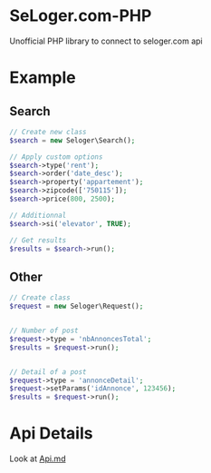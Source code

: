 SeLoger.com-PHP
===============

Unofficial PHP library to connect to seloger.com api

Example
=======
Search
------
```php
// Create new class
$search = new Seloger\Search();

// Apply custom options
$search->type('rent');
$search->order('date_desc');
$search->property('appartement');
$search->zipcode(['750115']);
$search->price(800, 2500);

// Additionnal
$search->si('elevator', TRUE);

// Get results
$results = $search->run();
```

Other
-----
```php
// Create class
$request = new Seloger\Request();


// Number of post
$request->type = 'nbAnnoncesTotal';
$results = $request->run();


// Detail of a post
$request->type = 'annonceDetail';
$request->setParams('idAnnonce', 123456);
$results = $request->run();
```


Api Details
===========
Look at [Api.md](API.md)

